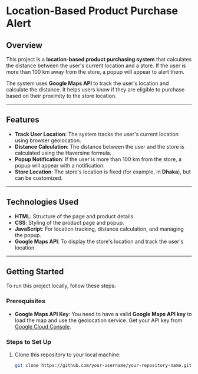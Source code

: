 # Location-Based Product Purchase Alert

## Overview

This project is a **location-based product purchasing system** that calculates the distance between the user's current location and a store. If the user is more than 100 km away from the store, a popup will appear to alert them.

The system uses **Google Maps API** to track the user's location and calculate the distance. It helps users know if they are eligible to purchase based on their proximity to the store location.

---

## Features

- **Track User Location**: The system tracks the user's current location using browser geolocation.
- **Distance Calculation**: The distance between the user and the store is calculated using the Haversine formula.
- **Popup Notification**: If the user is more than 100 km from the store, a popup will appear with a notification.
- **Store Location**: The store's location is fixed (for example, in **Dhaka**), but can be customized.

---

## Technologies Used

- **HTML**: Structure of the page and product details.
- **CSS**: Styling of the product page and popup.
- **JavaScript**: For location tracking, distance calculation, and managing the popup.
- **Google Maps API**: To display the store's location and track the user's location.

---

## Getting Started

To run this project locally, follow these steps:

### Prerequisites

- **Google Maps API Key**: You need to have a valid **Google Maps API key** to load the map and use the geolocation service. Get your API key from [Google Cloud Console](https://console.cloud.google.com/).

### Steps to Set Up

1. Clone this repository to your local machine:
   ```bash
   git clone https://github.com/your-username/your-repository-name.git
